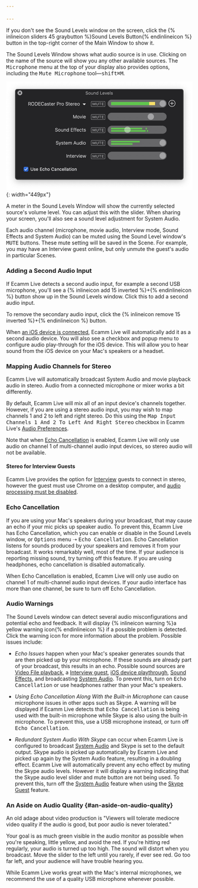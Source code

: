 ```yaml
---

---
```

If you don't see the Sound Levels window on the screen, click the {% inlineicon sliders 45 graybutton %}Sound Levels Button{% endinlineicon %} button in the top-right corner of the Main Window to show it.

The Sound Levels Window shows what audio source is in use. Clicking on the name of the source will show you any other available sources. The <samp>Microphone</samp> menu at the top of your display also provides options, including the <samp>Mute Microphone</samp> tool—<kbd>shift</kbd><kbd title="command">⌘</kbd><kbd>M</kbd>.

![Sound Levels Window](/assets/img/sound-levels.jpg "Sound Levels Window"){: width="449px"}

A meter in the Sound Levels Window will show the currently selected source's volume level. You can adjust this with the slider. When sharing your screen, you'll also see a sound level adjustment for System Audio.

Each audio channel (microphone, movie audio, Interview mode, Sound Effects and System Audio) can be muted using the Sound Level window's <samp>MUTE</samp> buttons. These mute setting will be saved in the Scene. For example, you may have an Interview guest online, but only unmute the guest's audio in particular Scenes.

### Adding a Second Audio Input

If Ecamm Live detects a second audio input, for example a second USB microphone, you'll see a {% inlineicon add 15 inverted %}+{% endinlineicon %} button show up in the Sound Levels window. Click this to add a second audio input. 

To remove the secondary audio input, click the {% inlineicon remove 15 inverted %}+{% endinlineicon %} button.

When [an iOS device is connected](../003-camera-mode/#broadcasting-your-ios-devices-screen), Ecamm Live will automatically add it as a second audio device. You will also see a checkbox and popup menu to configure audio play-through for the iOS device. This will allow you to hear sound from the iOS device on your Mac's speakers or a headset.

### Mapping Audio Channels for Stereo

Ecamm Live will automatically broadcast System Audio and movie playback audio in stereo. Audio from a connected microphone or mixer works a bit differently.

By default, Ecamm Live will mix all of an input device's channels together. However, if you are using a stereo audio input, you may wish to map channels 1 and 2 to left and right stereo. Do this using the <samp>Map Input Channels 1 And 2 To Left And Right Stereo</samp> checkbox in Ecamm Live's [Audio Preferences](../017-other-options/#audio-preferences).

Note that when [Echo Cancellation](#echo-cancellation) is enabled, Ecamm Live will only use audio on channel 1 of multi-channel audio input devices, so stereo audio will not be available.

#### Stereo for Interview Guests

Ecamm Live provides the option for [Interview](../008-interview-mode) guests to connect in stereo, however the guest must use Chrome on a desktop computer, and [audio processing must be disabled](../008-interview-mode#turn-off-audio-processing-for-guests).

### Echo Cancellation

If you are using your Mac's speakers during your broadcast, that may cause an echo if your mic picks up speaker audio. To prevent this, Ecamm Live has Echo Cancellation, which you can enable or disable in the Sound Levels window, or <samp>Options</samp> menu ➝ <samp>Echo Cancellation</samp>. Echo Cancellation listens for sounds produced by your speakers and removes it from your broadcast. It works remarkably well, most of the time. If your audience is reporting missing sound, try turning off this feature. If you are using headphones, echo cancellation is disabled automatically.

When Echo Cancellation is enabled, Ecamm Live will only use audio on channel 1 of multi-channel audio input devices. If your audio interface has more than one channel, be sure to turn off Echo Cancellation.

### Audio Warnings

The Sound Levels window can detect several audio misconfigurations and potential echo and feedback. It will display {% inlineicon warning %}a yellow warning icon{% endinlineicon %} if a possible problem is detected. Click the warning icon for more information about the problem. Possible issues include:

* *Echo Issues* happen when your Mac's speaker generates sounds that are then picked up by your microphone. If these sounds are already part of your broadcast, this results in an echo. Possible sound sources are [Video File playback](../005-video-file-mode/), a [Interview guest](../008-interview-mode/), [iOS device playthrough](#adding-a-second-audio-input), [Sound Effects](../014-sound-effects/), and broadcasting [System Audio](../004-screenshare-mode/#system-audio). To prevent this, turn on <samp>Echo Cancellation</samp> or use headphones rather than your Mac's speakers.

* *Using Echo Cancellation Along With the Built-in Microphone* can cause microphone issues in other apps such as Skype. A warning will be displayed if Ecamm Live detects that <samp>Echo Cancellation</samp> is being used with the built-in microphone while Skype is also using the built-in microphone.  To prevent this, use a USB microphone instead, or turn off <samp>Echo Cancellation</samp>.

* *Redundant System Audio With Skype* can occur when Ecamm Live is configured to broadcast [System Audio](../004-screenshare-mode/#system-audio) and Skype is set to the default output. Skype audio is picked up automatically by Ecamm Live and picked up again by the System Audio feature, resulting in a doubling effect. Ecamm Live will automatically prevent any echo effect by muting the Skype audio levels. However it will display a warning indicating that the Skype audio level slider and mute button are not being used. To prevent this, turn off the [System Audio](../004-screenshare-mode/#system-audio) feature when using the [Skype Guest](../008-remote-guests-via-skype/) feature. 


<aside class="notice" markdown="1">

### An Aside on Audio Quality {#an-aside-on-audio-quality}

An old adage about video production is "Viewers will tolerate mediocre video quality if the audio is good, but poor audio is never tolerated."

Your goal is as much green visible in the audio monitor as possible when you're speaking, little yellow, and avoid the red. If you're hitting red regularly, your audio is turned up too high. The sound will distort when you broadcast. Move the slider to the left until you rarely, if ever see red. Go too far left, and your audience will have trouble hearing you.

While Ecamm Live works great with the Mac's internal microphones, we recommend the use of a quality USB microphone whenever possible.

</aside>